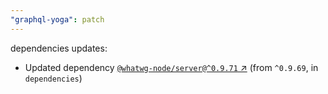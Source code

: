 ```yaml
---
"graphql-yoga": patch
---
```

dependencies updates:
  - Updated dependency [`@whatwg-node/server@^0.9.71` ↗︎](https://www.npmjs.com/package/@whatwg-node/server/v/0.9.71) (from `^0.9.69`, in `dependencies`)
